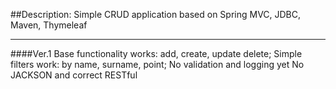 ##Description:
Simple CRUD application based on Spring MVC, JDBC, Maven, Thymeleaf
___
####Ver.1
Base functionality works: add, create, update delete;
Simple filters work: by name, surname, point;
No validation and logging yet
No JACKSON and correct RESTful

